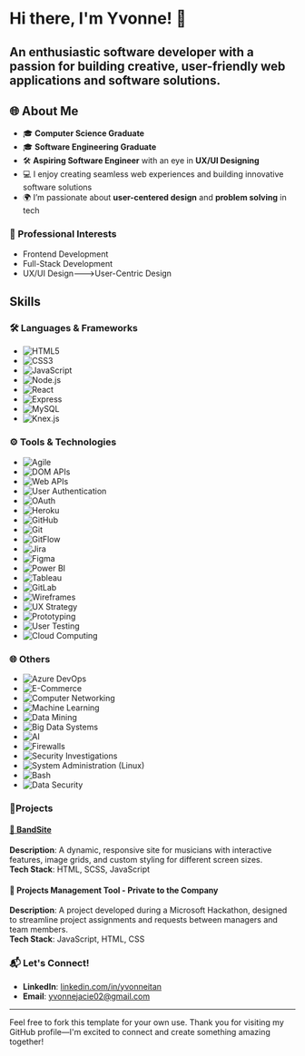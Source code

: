 # Hi there, I'm Yvonne! 👋

## An enthusiastic software developer with a passion for building creative, user-friendly web applications and software solutions.

## 🌐 About Me
- 🎓 **Computer Science Graduate**
- 🎓 **Software Engineering Graduate**
- 🛠️ **Aspiring Software Engineer** with an eye in **UX/UI Designing**
- 💻 I enjoy creating seamless web experiences and building innovative software solutions
- 🌍 I’m passionate about **user-centered design** and **problem solving** in tech

### 💼 Professional Interests
- Frontend Development
- Full-Stack Development
- UX/UI Design--->User-Centric Design

## Skills

### 🛠 Languages & Frameworks
- ![HTML5](https://img.shields.io/badge/-HTML5-E34F26?style=flat-square&logo=html5&logoColor=white)
- ![CSS3](https://img.shields.io/badge/-CSS3-1572B6?style=flat-square&logo=css3)
- ![JavaScript](https://img.shields.io/badge/-JavaScript-F7DF1E?style=flat-square&logo=javascript&logoColor=black)
- ![Node.js](https://img.shields.io/badge/-Node.js-339933?style=flat-square&logo=node.js&logoColor=white)
- ![React](https://img.shields.io/badge/-React-61DAFB?style=flat-square&logo=react&logoColor=black)
- ![Express](https://img.shields.io/badge/-Express-000000?style=flat-square&logo=express&logoColor=white)
- ![MySQL](https://img.shields.io/badge/-MySQL-4479A1?style=flat-square&logo=mysql&logoColor=white)
- ![Knex.js](https://img.shields.io/badge/-Knex.js-3C806F?style=flat-square)

### ⚙️ Tools & Technologies
- ![Agile](https://img.shields.io/badge/-Agile-0052CC?style=flat-square&logo=jira&logoColor=white)
- ![DOM APIs](https://img.shields.io/badge/-DOM%20APIs-FF6F00?style=flat-square&logo=javascript)
- ![Web APIs](https://img.shields.io/badge/-Web%20APIs-4A90E2?style=flat-square&logo=mozilla)
- ![User Authentication](https://img.shields.io/badge/-User%20Authentication-2F4F4F?style=flat-square&logo=oauth)
- ![OAuth](https://img.shields.io/badge/-OAuth-008080?style=flat-square&logo=oauth)
- ![Heroku](https://img.shields.io/badge/-Heroku-430098?style=flat-square&logo=heroku&logoColor=white)
- ![GitHub](https://img.shields.io/badge/-GitHub-181717?style=flat-square&logo=github)
- ![Git](https://img.shields.io/badge/-Git-F05032?style=flat-square&logo=git&logoColor=white)
- ![GitFlow](https://img.shields.io/badge/-GitFlow-F05032?style=flat-square&logo=git)
- ![Jira](https://img.shields.io/badge/-Jira-0052CC?style=flat-square&logo=jira)
- ![Figma](https://img.shields.io/badge/-Figma-F24E1E?style=flat-square&logo=figma&logoColor=white)
- ![Power BI](https://img.shields.io/badge/-Power%20BI-F2C811?style=flat-square&logo=power-bi&logoColor=black)
- ![Tableau](https://img.shields.io/badge/-Tableau-E97627?style=flat-square&logo=tableau&logoColor=white)
- ![GitLab](https://img.shields.io/badge/-GitLab-FC6D26?style=flat-square&logo=gitlab&logoColor=white)
- ![Wireframes](https://img.shields.io/badge/-Wireframes-808080?style=flat-square)
- ![UX Strategy](https://img.shields.io/badge/-UX%20Strategy-0D0D0D?style=flat-square&logo=adobe-xd)
- ![Prototyping](https://img.shields.io/badge/-Prototyping-F24E1E?style=flat-square&logo=figma)
- ![User Testing](https://img.shields.io/badge/-User%20Testing-FF4500?style=flat-square&logo=user-testing)
- ![Cloud Computing](https://img.shields.io/badge/-Cloud%20Computing-0078D4?style=flat-square&logo=microsoft-azure&logoColor=white)

### 🌐 Others
- ![Azure DevOps](https://img.shields.io/badge/-Azure%20DevOps-0078D7?style=flat-square&logo=azure-devops&logoColor=white)
- ![E-Commerce](https://img.shields.io/badge/-E--Commerce-FFA500?style=flat-square)
- ![Computer Networking](https://img.shields.io/badge/-Computer%20Networking-696969?style=flat-square)
- ![Machine Learning](https://img.shields.io/badge/-Machine%20Learning-FF6F00?style=flat-square&logo=tensorflow&logoColor=white)
- ![Data Mining](https://img.shields.io/badge/-Data%20Mining-4A90E2?style=flat-square)
- ![Big Data Systems](https://img.shields.io/badge/-Big%20Data-FF6F00?style=flat-square&logo=apache-spark)
- ![AI](https://img.shields.io/badge/-AI-003366?style=flat-square)
- ![Firewalls](https://img.shields.io/badge/-Firewalls-DC143C?style=flat-square&logo=linux)
- ![Security Investigations](https://img.shields.io/badge/-Security%20Investigations-800080?style=flat-square)
- ![System Administration (Linux)](https://img.shields.io/badge/-Linux%20System%20Admin-FCC624?style=flat-square&logo=linux&logoColor=black)
- ![Bash](https://img.shields.io/badge/-Bash-4EAA25?style=flat-square&logo=gnu-bash&logoColor=white)
- ![Data Security](https://img.shields.io/badge/-Data%20Security-2F4F4F?style=flat-square&logo=lock)

### 🌟Projects

#### [📸 BandSite](https://github.com/yvonneitan/yvonne-itangishaka-bandsite)
**Description**: A dynamic, responsive site for musicians with interactive features, image grids, and custom styling for different screen sizes.  
**Tech Stack**: HTML, SCSS, JavaScript  

#### 📅 Projects Management Tool - Private to the Company
**Description**: A project developed during a Microsoft Hackathon, designed to streamline project assignments and requests between managers and team members.  
**Tech Stack**: JavaScript, HTML, CSS


### 📬 Let's Connect!
- **LinkedIn**: [linkedin.com/in/yvonneitan](https://www.linkedin.com/in/yvonneitan)
- **Email**: yvonnejacie02@gmail.com

---

Feel free to fork this template for your own use. Thank you for visiting my GitHub profile—I'm excited to connect and create something amazing together!


